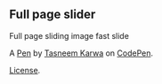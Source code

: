 Full page slider
----------------
Full page sliding image fast slide

A [Pen](https://codepen.io/tk89/pen/dLMQzr) by [Tasneem Karwa](https://codepen.io/tk89) on [CodePen](https://codepen.io).

[License](https://codepen.io/tk89/pen/dLMQzr/license).